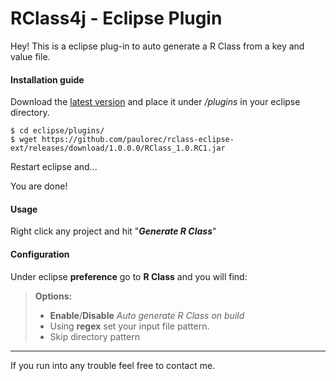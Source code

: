 RClass4j - Eclipse Plugin
===================


Hey! This is a eclipse plug-in to auto generate a R Class from a key and value file.

#### <i class="icon-pencil"></i> Installation guide

 Download the [latest version](https://github.com/paulorec/RClass4j/releases/download/1.0.0.0/RClass_1.0.RC1.jar) and place it under */plugins* in your eclipse directory.
```
$ cd eclipse/plugins/
$ wget https://github.com/paulorec/rclass-eclipse-ext/releases/download/1.0.0.0/RClass_1.0.RC1.jar
```
Restart eclipse and...

You are done!

#### <i class="icon-pencil"></i> Usage

Right click any project and hit "***Generate R Class***"

#### <i class="icon-pencil"></i> Configuration

Under eclipse **preference** go to **R Class** and you will find:

> **Options:**
> 
> 
> -  **Enable**/**Disable** *Auto generate R Class on build*
> - Using **regex** set your input file pattern.
> - Skip directory pattern


----------
If you run into any trouble feel free to contact me.
